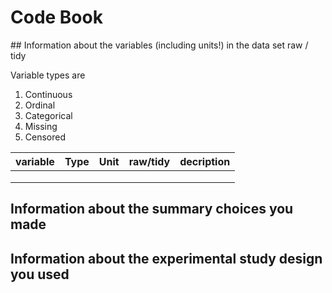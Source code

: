 # Code Book

## Information about the variables (including units!) in the data set raw / tidy

Variable types are
  1. Continuous 
  2. Ordinal
  3. Categorical
  4. Missing
  5. Censored


| variable  |Type   | Unit | raw/tidy  |decription   |
|---|---|---|---|---|
|   |   |   |   |   |
|   |   |   |   |   |
|   |   |   |   |   |



## Information about the summary choices you made


## Information about the experimental study design you used
